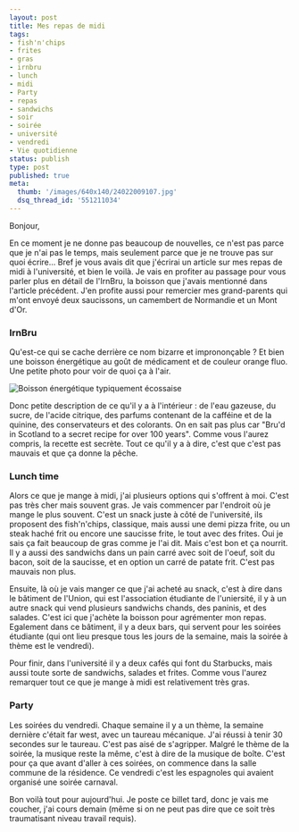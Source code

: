 ```yaml
---
layout: post
title: Mes repas de midi
tags:
- fish'n'chips
- frites
- gras
- irnbru
- lunch
- midi
- Party
- repas
- sandwichs
- soir
- soirée
- université
- vendredi
- Vie quotidienne
status: publish
type: post
published: true
meta:
  thumb: '/images/640x140/24022009107.jpg'
  dsq_thread_id: '551211034'
---
```

Bonjour,

En ce moment je ne donne pas beaucoup de nouvelles, ce n'est pas parce que je n'ai pas le temps, mais seulement parce que je ne trouve pas sur quoi écrire... Bref je vous avais dit que j'écrirai un article sur mes repas de midi à l'université, et bien le voilà. Je vais en profiter au passage pour vous parler plus en détail de l'IrnBru, la boisson que j'avais mentionné dans l'article précédent. J'en profite aussi pour remercier mes grand-parents qui m'ont envoyé deux saucissons, un camembert de Normandie et un Mont d'Or.

<!--break-->

### IrnBru

Qu'est-ce qui se cache derrière ce nom bizarre et imprononçable ? Et bien une boisson énergétique au goût de médicament et de couleur orange fluo. Une petite photo pour voir de quoi ça à l'air.

![Boisson énergétique typiquement écossaise](http://luxifer.fr/upload/24022009107.jpg "IrnBru")

Donc petite description de ce qu'il y a à l'intérieur : de l'eau gazeuse, du sucre, de l'acide citrique, des parfums contenant de la cafféine et de la quinine, des conservateurs et des colorants. On en sait pas plus car "Bru'd in Scotland to a secret recipe for over 100 years". Comme vous l'aurez compris, la recette est secrète. Tout ce qu'il y a à dire, c'est que c'est pas mauvais et que ça donne la pêche.

### Lunch time

Alors ce que je mange à midi, j'ai plusieurs options qui s'offrent à moi. C'est pas très cher mais souvent gras. Je vais commencer par l'endroit où je mange le plus souvent. C'est un snack juste à côté de l'université, ils proposent des fish'n'chips, classique, mais aussi une demi pizza frite, ou un steak haché frit ou encore une saucisse frite, le tout avec des frites. Oui je sais ça fait beaucoup de gras comme je l'ai dit. Mais c'est bon et ça nourrit. Il y a aussi des sandwichs dans un pain carré avec soit de l'oeuf, soit du bacon, soit de la saucisse, et en option un carré de patate frit. C'est pas mauvais non plus.

Ensuite, là où je vais manger ce que j'ai acheté au snack, c'est à dire dans le bâtiment de l'Union, qui est l'association étudiante de l'uniersité, il y à un autre snack qui vend plusieurs sandwichs chands, des paninis, et des salades. C'est ici que j'achète la boisson pour agrémenter mon repas. Egalement dans ce bâtiment, il y a deux bars, qui servent pour les soirées étudiante (qui ont lieu presque tous les jours de la semaine, mais la soirée à thème est le vendredi).

Pour finir, dans l'université il y a deux cafés qui font du Starbucks, mais aussi toute sorte de sandwichs, salades et frites. Comme vous l'aurez remarquer tout ce que je mange à midi est relativement très gras.

### Party

Les soirées du vendredi. Chaque semaine il y a un thème, la semaine dernière c'était far west, avec un taureau mécanique. J'ai réussi à tenir 30 secondes sur le taureau. C'est pas aisé de s'agripper. Malgré le thème de la soirée, la musique reste la même, c'est à dire de la musique de boîte. C'est pour ça que avant d'aller à ces soirées, on commence dans la salle commune de la résidence. Ce vendredi c'est les espagnoles qui avaient organisé une soirée carnaval.

Bon voilà tout pour aujourd'hui. Je poste ce billet tard, donc je vais me coucher, j'ai cours demain (même si on ne peut pas dire que ce soit très traumatisant niveau travail requis).
